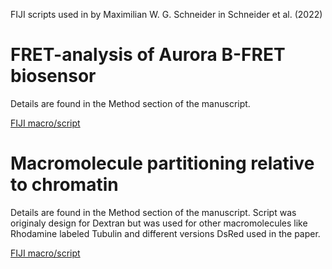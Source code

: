 FIJI scripts used in by Maximilian W. G. Schneider in Schneider et al. (2022)

# FRET-analysis of Aurora B-FRET biosensor
Details are found in the Method section of the manuscript.

[FIJI macro/script](https://github.com/gerlichlab/schneider_et_al/blob/main/_FRET_Measurement_OtsuThres_ModMWGS_V2201020.ijm)

# Macromolecule partitioning relative to chromatin
Details are found in the Method section of the manuscript.
Script was originaly design for Dextran but was used for other macromolecules like Rhodamine labeled Tubulin and different versions DsRed used in the paper.

[FIJI macro/script](https://github.com/gerlichlab/schneider_et_al/blob/main/DextranExclusion_Erode.Dilate_V1.ijm)
